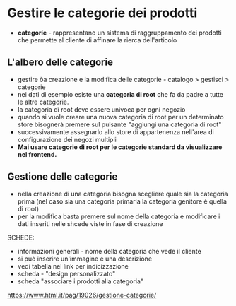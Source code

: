 # Gestire le categorie dei prodotti

+ <b>categorie</b> - rappresentano un sistema di raggruppamento dei prodotti che permette al cliente di affinare la rierca dell'articolo 

## L'albero delle categorie
+ gestire òa creazione e la modifica delle categorie - catalogo > gestisci > categorie
+ nei dati di esempio esiste una <b>categoria di root</b> che fa da padre a tutte le altre categorie. 
+ la categoria di root deve essere univoca per ogni negozio
+ quando si vuole creare una nuova categoria di root per un determinato store bisognerà premere sul pulsante "aggiungi una categoria di root"
+ successivamente assegnarlo allo store di appartenenza nell'area di configurazione dei negozi multipli
+ <b> Mai usare categorie di root per le categorie standard da visualizzare nel frontend. </b>

## Gestione delle categorie
+ nella creazione di una categoria bisogna scegliere quale sia la categoria prima (nel caso sia una categoria primaria la categoria genitore è quella di root)
+ per la modifica basta premere sul nome della categoria e modificare i dati inseriti nelle shcede viste in fase di creazione

SCHEDE:
+ informazioni generali - nome della categoria che vede il cliente
+ si può inserire un'immagine e una descrizione 
+ vedi tabella nel link per indicizzazione 
+ scheda - "design personalizzato" 
+ scheda "associare i prodotti alla categoria"



https://www.html.it/pag/19026/gestione-categorie/